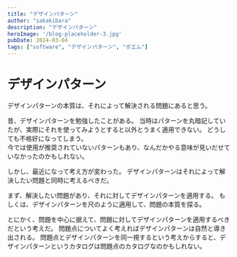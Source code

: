 ```yaml
---
title: "デザインパターン"
author: "sakakibara"
description: "デザインパターン"
heroImage: '/blog-placeholder-3.jpg'
pubDate: 2024-03-04
tags: ["software", "デザインパターン", "ポエム"]
---
```


# デザインパターン

デザインパターンの本質は、それによって解決される問題にあると思う。
<!-- layout: ../../layouts/MarkdownPostLayout.astro -->

昔、デザインパターンを勉強したことがある。
当時はパターンを丸暗記していたが、実際にそれを使ってみようとすると以外とうまく適用できない。 
どうしても不格好になってしまう。  
今では使用が推奨されていないパターンもあり、なんだかやる意味が見いだせていなかったのかもしれない。

しかし、最近になって考え方が変わった。
デザインパターンはそれによって解決したい問題と同時に考えるべきだ。

まず、解決したい問題があり、それに対してデザインパターンを適用する。
もしくは、デザインパターンを尺のように適用して、問題の本質を探る。

とにかく、問題を中心に据えて、問題に対してデザインパターンを適用するべきだという考えだ。
問題点についてよく考えればデザインパターンは自然と導き出される。
問題点とデザインパターンを同一視するという考えからすると、デザインパターンというカタログは問題点のカタログなのかもしれない。

